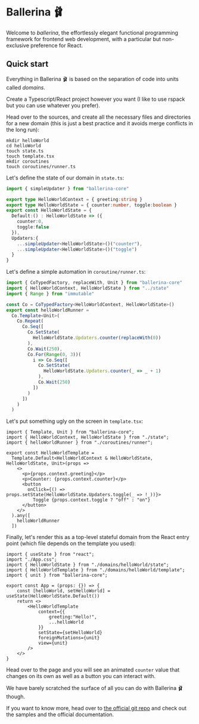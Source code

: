 # Ballerina 🩰

Welcome to _ballerina_, the effortlessly elegant functional programming framework for frontend web development, with a particular but non-exclusive preference for React.


## Quick start
Everything in Ballerina 🩰 is based on the separation of code into units called _domains_.

Create a Typescript/React project however you want (I like to use rspack but you can use whatever you prefer).

Head over to the sources, and create all the necessary files and directories for a new domain (this is just a best practice and it avoids merge conflicts in the long run):

```
mkdir helloWorld
cd helloWorld
touch state.ts
touch template.tsx
mkdir coroutines
touch coroutines/runner.ts
```

Let's define the state of our domain in `state.ts`:

```ts
import { simpleUpdater } from "ballerina-core"

export type HelloWorldContext = { greeting:string }
export type HelloWorldState = { counter:number, toggle:boolean }
export const HelloWorldState = {
  Default:() : HelloWorldState => ({
    counter:0,
    toggle:false
  }),
  Updaters:{
    ...simpleUpdater<HelloWorldState>()("counter"),
    ...simpleUpdater<HelloWorldState>()("toggle")
  }
}
```

Let's define a simple automation in `coroutine/runner.ts`:

```ts
import { CoTypedFactory, replaceWith, Unit } from "ballerina-core"
import { HelloWorldContext, HelloWorldState } from "../state"
import { Range } from "immutable"

const Co = CoTypedFactory<HelloWorldContext, HelloWorldState>()
export const helloWorldRunner =
  Co.Template<Unit>(
    Co.Repeat(
      Co.Seq([
        Co.SetState(
          HelloWorldState.Updaters.counter(replaceWith(0))
        ),
        Co.Wait(250),
        Co.For(Range(0, 3))(
          i => Co.Seq([
            Co.SetState(
              HelloWorldState.Updaters.counter(_ => _ + 1)
            ),
            Co.Wait(250)
          ])
        )
      ])
    )
  )
```

Let's put something ugly on the screen in `template.tsx`:

```tsx
import { Template, Unit } from "ballerina-core";
import { HelloWorldContext, HelloWorldState } from "./state";
import { helloWorldRunner } from "./coroutines/runner";

export const HelloWorldTemplate = 
  Template.Default<HelloWorldContext & HelloWorldState, HelloWorldState, Unit>(props => 
    <>
      <p>{props.context.greeting}</p>
      <p>Counter: {props.context.counter}</p>
      <button 
        onClick={() => props.setState(HelloWorldState.Updaters.toggle(_ => !_))}>
          Toggle {props.context.toggle ? "off" : "on"}
      </button>
    </>
  ).any([
    helloWorldRunner
  ])
```

Finally, let's render this as a top-level stateful domain from the React entry point (which file depends on the template you used):

```tsx
import { useState } from "react";
import "./App.css";
import { HelloWorldState } from "./domains/helloWorld/state";
import { HelloWorldTemplate } from "./domains/helloWorld/template";
import { unit } from "ballerina-core";

export const App = (props: {}) => {
	const [helloWorld, setHelloWorld] = useState(HelloWorldState.Default())
	return <>
		<HelloWorldTemplate 
			context={{
				greeting:"Hello!",
				...helloWorld
			}}
			setState={setHelloWorld}
			foreignMutations={unit}
			view={unit}
		/>
	</>
}
```

Head over to the page and you will see an animated `counter` value that changes on its own as well as a button you can interact with.

We have barely scratched the surface of all you can do with Ballerina 🩰 though.


If you want to know more, head over to [the official git repo](https://github.com/giuseppemag/ballerina) and check out the samples and the official documentation.
